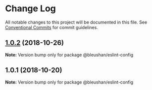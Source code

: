 # Change Log

All notable changes to this project will be documented in this file.
See [Conventional Commits](https://conventionalcommits.org) for commit guidelines.

## [1.0.2](https://github.com/BleuShan/bleushan/compare/@bleushan/eslint-config@1.0.1...@bleushan/eslint-config@1.0.2) (2018-10-26)

**Note:** Version bump only for package @bleushan/eslint-config





## 1.0.1 (2018-10-20)

**Note:** Version bump only for package @bleushan/eslint-config
